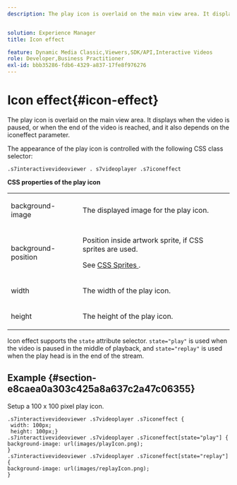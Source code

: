 ```yaml
---
description: The play icon is overlaid on the main view area. It displays when the video is paused, or when the end of the video is reached, and it also depends on the iconeffect parameter.


solution: Experience Manager
title: Icon effect

feature: Dynamic Media Classic,Viewers,SDK/API,Interactive Videos
role: Developer,Business Practitioner
exl-id: bbb35286-fdb6-4329-a837-17fe8f976276
---
```

# Icon effect{#icon-effect}

The play icon is overlaid on the main view area. It displays when the video is paused, or when the end of the video is reached, and it also depends on the iconeffect parameter.

<!--<a id="section_061E550C1C1D4DB2BD663A898895B38C"></a>-->

The appearance of the play icon is controlled with the following CSS class selector:

```
.s7interactivevideoviewer . s7videoplayer .s7iconeffect
```

**CSS properties of the play icon**

<table id="table_C48C56E696304C9BAFEE71BA9EA9A174"> 
 <tbody> 
  <tr> 
   <td colname="col1"> <p> <span class="codeph"> background-image </span> </p> </td> 
   <td colname="col2"> <p> The displayed image for the play icon. </p> </td> 
  </tr> 
  <tr> 
   <td colname="col1"> <p> <span class="codeph"> background-position </span> </p> </td> 
   <td colname="col2"> <p> Position inside artwork sprite, if CSS sprites are used. </p> <p>See <a href="../../../c-html5-aem-asset-viewers/c-html5-aem-int-video/c-html5-aem-int-video-customizingviewer/c-html5-aem-int-video-customizingviewer.md#section-9b6d8d601cb441d08214dada7bb4eddc" format="dita" scope="local"> CSS Sprites </a>. </p> </td> 
  </tr> 
  <tr> 
   <td colname="col1"> <p> <span class="codeph"> width </span> </p> </td> 
   <td colname="col2"> <p> The width of the play icon. </p> </td> 
  </tr> 
  <tr> 
   <td colname="col1"> <p> <span class="codeph"> height </span> </p> </td> 
   <td colname="col2"> <p>The height of the play icon. </p> </td> 
  </tr> 
 </tbody> 
</table>

Icon effect supports the `state` attribute selector. `state="play"` is used when the video is paused in the middle of playback, and `state="replay"` is used when the play head is in the end of the stream.

## Example {#section-e8caea0a303c425a8a637c2a47c06355}

Setup a 100 x 100 pixel play icon.

```
.s7interactivevideoviewer .s7videoplayer .s7iconeffect { 
 width: 100px; 
 height: 100px;} 
.s7interactivevideoviewer .s7videoplayer .s7iconeffect[state="play"] { 
background-image: url(images/playIcon.png); 
} 
.s7interactivevideoviewer .s7videoplayer .s7iconeffect[state="replay"] { 
background-image: url(images/replayIcon.png); 
}
```
